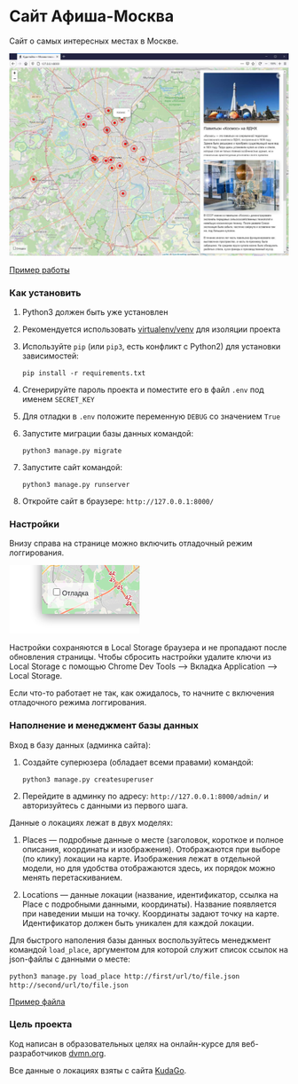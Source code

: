 # Сайт Афиша-Москва

Сайт о самых интересных местах в Москве.

![Пример работы](examples/example.jpg)

[Пример работы](http://wheretogofaholo.pythonanywhere.com/)

### Как установить

1. Python3 должен быть уже установлен

2. Рекомендуется использовать [virtualenv/venv](https://docs.python.org/3/library/venv.html) для изоляции проекта

3. Используйте `pip` (или `pip3`, есть конфликт с Python2) для установки зависимостей:
    ```
    pip install -r requirements.txt
    ```

4. Сгенерируйте пароль проекта и поместите его в файл `.env` под именем `SECRET_KEY`

5. Для отладки в `.env` положите переменную `DEBUG` со значением `True`

6. Запустите миграции базы данных командой:
    ```
    python3 manage.py migrate
    ```

7. Запустите сайт командой:
    ```
    python3 manage.py runserver
    ```

8. Откройте сайт в браузере: `http://127.0.0.1:8000/`

### Настройки

Внизу справа на странице можно включить отладочный режим логгирования.

![debug mode](examples/debug-option.png)

Настройки сохраняются в Local Storage браузера и не пропадают после обновления страницы. Чтобы сбросить настройки удалите ключи из Local Storage с помощью Chrome Dev Tools —&gt; Вкладка Application —&gt; Local Storage.

Если что-то работает не так, как ожидалось, то начните с включения отладочного режима логгирования.

### Наполнение и менеджмент базы данных

Вход в базу данных (админка сайта):

1. Создайте суперюзера (обладает всеми правами) командой:
    ```
    python3 manage.py createsuperuser
    ```

2. Перейдите в админку по адресу: `http://127.0.0.1:8000/admin/` и авторизуйтесь с данными из первого шага.

Данные о локациях лежат в двух моделях:

1. Places — подробные данные о месте (заголовок, короткое и полное описания, координаты и изображения). Отображаются при выборе (по клику) локации на карте. Изображения лежат в отдельной модели, но для удобства отображаются здесь, их порядок можно менять перетаскиванием.

2. Locations — данные локации (название, идентификатор, ссылка на Place с подробными данными, координаты). Название появляется при наведении мыши на точку. Координаты задают точку на карте. Идентификатор должен быть уникален для каждой локации.

Для быстрого наполения базы данных воспользуйтесь менеджмент командой `load_place`, аргументом для которой служит список ссылок на json-файлы с данными о месте:
```
python3 manage.py load_place http://first/url/to/file.json http://second/url/to/file.json
```
[Пример файла](examples/place.json)

### Цель проекта

Код написан в образовательных целях на онлайн-курсе для веб-разработчиков [dvmn.org](https://dvmn.org/).

Все данные о локациях взяты с сайта [KudaGo](https://kudago.com).
